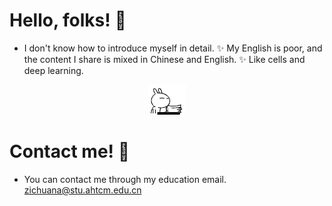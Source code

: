 # Hello, folks! 👋
- I don't know how to introduce myself in detail.
✨ My English is poor, and the content I share is mixed in Chinese and English.
✨ Like cells and deep learning.
  
<div align=center>
<img src="https://github.com/Zichuana/Zichuana/blob/main/4.gif" width="XXX" height="XXX" />
</div>

# Contact me! 📧
- You can contact me through my education email.
zichuana@stu.ahtcm.edu.cn
<!---
Zichuana/Zichuana is a ✨ special ✨ repository because its `README.md` (this file) appears on your GitHub profile.
You can click the Preview link to take a look at your changes.
--->
